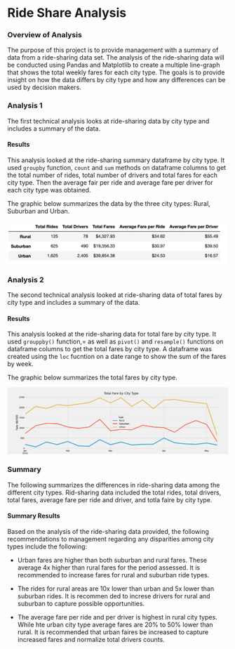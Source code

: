 # Ride Share Analysis

### Overview of Analysis
The purpose of this project is to provide management with a summary of data from a ride-sharing data set.  The analysis of the ride-sharing data will be conducted using Pandas and Matplotlib to create a multiple line-graph that shows the total weekly fares for each city type.  The goals is to provide insight on how the data differs by city type and how any differences can be used by decision makers. 

### Analysis 1
The first technical analysis looks at ride-sharing data by city type and includes a summary of the data.

#### Results
This analysis looked at the ride-sharing summary dataframe by city type.  It used `groupby` function, `count` and `sum` methods on dataframe columns to get the total number of rides, total number of drivers and total fares for each city type. Then the average fair per ride and average fare per driver for each city type was obtained. 

The graphic below summarizes the data by the three city types: Rural, Suburban and Urban.

![image](Resources/analysis_1.png)

### Analysis 2
The second technical analysis looked at ride-sharing data of total fares by city type and includes a summary of the data.

#### Results
This analysis looked at the ride-sharing data for total fare by city type.  It used `grouppby()` function,= as well as `pivot()` and `resample()` functions on dataframe columns to get the total fares by city type.  A dataframe was created using the `loc` fucntion on a date range to show the sum of the fares by week.  

The graphic below summarizes the total fares by city type. 

![image](Resources/Pyber_fare_summary.png)

### Summary
The following summarizes the differences in ride-sharing data among the different city types.  Rid-sharing data included the total rides, total drivers, total fares, average fare per ride and driver, and totla faire by city type. 

#### Summary Results
Based on the analysis of the ride-sharing data provided, the following recommendations to management regarding any disparities among city types include the following: 

* Urban fares are higher than both suburban and rural fares.  These average 4x higher than rural fares for the period assessed. It is recommended to increase fares for rural and suburban ride types.

* The rides for rural areas are 10x lower than urban and 5x lower than suburban rides.  It is recommen ded to increse drivers for rural and suburban to capture possible opportunities.

* The average fare per ride and per driver is highest in rural city types.  While hte urban city type average fares are 20% to 50% lower than rural.  It is recommended that urban faires be increased to capture increased fares and normalize total drivers counts.

